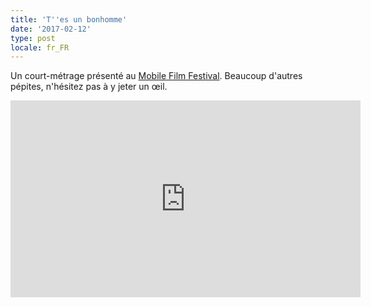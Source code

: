 ```yaml
---
title: 'T''es un bonhomme'
date: '2017-02-12'
type: post
locale: fr_FR
---
```


Un court-métrage présenté au [Mobile Film Festival](http://www.mobilefilmfestival.fr/). Beaucoup d'autres pépites, n'hésitez pas à y jeter un œil.

<!-- more -->

<div class="videoWrapper">
<iframe width="560" height="315" src="https://www.youtube-nocookie.com/embed/Gz_AKsxj6-M" frameborder="0" allow="autoplay; encrypted-media" allowfullscreen></iframe>
</div>